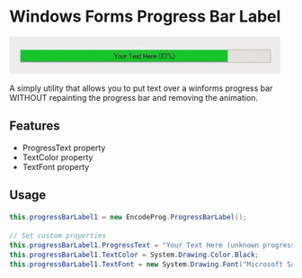 # Windows Forms Progress Bar Label
![alt-text](https://github.com/DaGooseYT/winforms-progressbar-label/blob/main/progressbarlabel.gif)

A simply utility that allows you to put text over a winforms progress bar WITHOUT repainting the progress bar and removing the animation.

## Features
- ProgressText property
- TextColor property
- TextFont property

## Usage

```C#
this.progressBarLabel1 = new EncodeProg.ProgressBarLabel();

// Set custom properties
this.progressBarLabel1.ProgressText = "Your Text Here (unknown progress)";
this.progressBarLabel1.TextColor = System.Drawing.Color.Black;
this.progressBarLabel1.TextFont = new System.Drawing.Font("Microsoft Sans Serif", 8.25F, System.Drawing.FontStyle.Regular, System.Drawing.GraphicsUnit.Point, ((byte)(0)));
```
